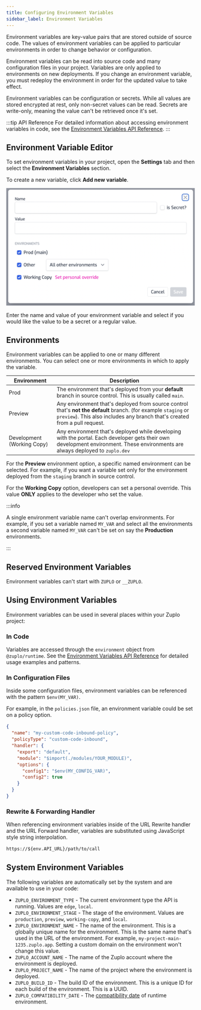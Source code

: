 ```yaml
---
title: Configuring Environment Variables
sidebar_label: Environment Variables
---
```


Environment variables are key-value pairs that are stored outside of source
code. The values of environment variables can be applied to particular
environments in order to change behavior or configuration.

Environment variables can be read into source code and many configuration files
in your project. Variables are only applied to environments on new deployments.
If you change an environment variable, you must redeploy the environment in
order for the updated value to take effect.

Environment variables can be configuration or secrets. While all values are
stored encrypted at rest, only non-secret values can be read. Secrets are
write-only, meaning the value can't be retrieved once it's set.

:::tip API Reference For detailed information about accessing environment
variables in code, see the
[Environment Variables API Reference](../programmable-api/environment.md). :::

## Environment Variable Editor

To set environment variables in your project, open the **Settings** tab and then
select the **Environment Variables** section.

To create a new variable, click **Add new variable**.

![Adding a new environment variable](../../public/media/environment-variables/bec84962-0139-4371-b3fd-a30e70860169.png)

Enter the name and value of your environment variable and select if you would
like the value to be a secret or a regular value.

## Environments

Environment variables can be applied to one or many different environments. You
can select one or more environments in which to apply the variable.

| Environment                | Description                                                                                                                                                                                    |
| -------------------------- | ---------------------------------------------------------------------------------------------------------------------------------------------------------------------------------------------- |
| Prod                       | The environment that's deployed from your **default** branch in source control. This is usually called `main`.                                                                                 |
| Preview                    | Any environment that's deployed from source control that's **not the default** branch. (for example `staging` or `preview`). This also includes any branch that's created from a pull request. |
| Development (Working Copy) | Any environment that's deployed while developing with the portal. Each developer gets their own development environment. These environments are always deployed to `zuplo.dev`                 |

For the **Preview** environment option, a specific named environment can be
selected. For example, if you want a variable set only for the environment
deployed from the `staging` branch in source control.

For the **Working Copy** option, developers can set a personal override. This
value **ONLY** applies to the developer who set the value.

:::info

A single environment variable name can't overlap environments. For example, if
you set a variable named `MY_VAR` and select all the environments a second
variable named `MY_VAR` can't be set on say the **Production** environments.

:::

## Reserved Environment Variables

Environment variables can't start with `ZUPLO` or `__ZUPLO`.

## Using Environment Variables

Environment variables can be used in several places within your Zuplo project:

### In Code

Variables are accessed through the `environment` object from `@zuplo/runtime`.
See the
[Environment Variables API Reference](../programmable-api/environment.md) for
detailed usage examples and patterns.

### In Configuration Files

Inside some configuration files, environment variables can be referenced with
the pattern `$env(MY_VAR)`.

For example, in the `policies.json` file, an environment variable could be set
on a policy option.

```json
{
  "name": "my-custom-code-inbound-policy",
  "policyType": "custom-code-inbound",
  "handler": {
    "export": "default",
    "module": "$import(./modules/YOUR_MODULE)",
    "options": {
      "config1": "$env(MY_CONFIG_VAR)",
      "config2": true
    }
  }
}
```

### Rewrite & Forwarding Handler

When referencing environment variables inside of the URL Rewrite handler and the
URL Forward handler, variables are substituted using JavaScript style string
interpolation.

```txt
https://${env.API_URL}/path/to/call
```

## System Environment Variables

The following variables are automatically set by the system and are available to
use in your code:

- `ZUPLO_ENVIRONMENT_TYPE` - The current environment type the API is running.
  Values are `edge`, `local`.
- `ZUPLO_ENVIRONMENT_STAGE` - The stage of the environment. Values are
  `production`, `preview`, `working-copy`, and `local`.
- `ZUPLO_ENVIRONMENT_NAME` - The name of the environment. This is a globally
  unique name for the environment. This is the same name that's used in the URL
  of the environment. For example, `my-project-main-1235.zuplo.app`. Setting a
  custom domain on the environment won't change this value.
- `ZUPLO_ACCOUNT_NAME` - The name of the Zuplo account where the environment is
  deployed.
- `ZUPLO_PROJECT_NAME` - The name of the project where the environment is
  deployed.
- `ZUPLO_BUILD_ID` - The build ID of the environment. This is a unique ID for
  each build of the environment. This is a UUID.
- `ZUPLO_COMPATIBILITY_DATE` - The
  [compatibility date](../programmable-api/compatibility-dates.md) of runtime
  environment.

